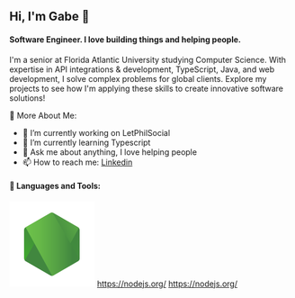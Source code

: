 ## Hi, I'm Gabe 👋 ##
#### Software Engineer. I love building things and helping people.
<!--
**Gabriel-Giani/Gabriel-Giani** is a ✨ _special_ ✨ repository because its `README.md` (this file) appears on your GitHub profile.
-->

I'm a senior at Florida Atlantic University studying Computer Science. With expertise in API integrations & development, TypeScript, Java, and web development, I solve complex problems for global clients. Explore my projects to see how I'm applying these skills to create innovative software solutions!

🔎 More About Me:

- 🧊  I’m currently working on LetPhilSocial
- 🌱 I’m currently learning Typescript
- 💬 Ask me about anything, I love helping people
- 📫 How to reach me: [Linkedin]([Link](https://www.linkedin.com/in/gabriel-giani-971b43163/))


#### 🔨 Languages and Tools:
[<img src="https://raw.githubusercontent.com/cmershon2/cmershon2/main/assets/node.svg">](https://nodejs.org/)
https://nodejs.org/
https://nodejs.org/
